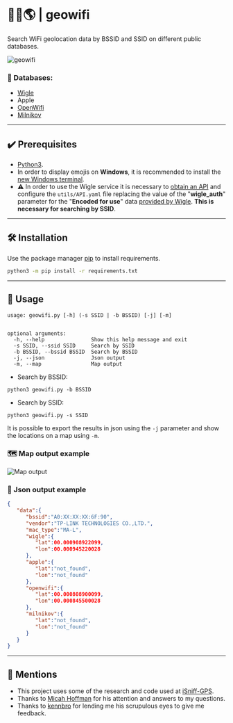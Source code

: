 
# 📡💘🌎 | geowifi  

Search WiFi geolocation data by BSSID and SSID on different public databases.

![geowifi](https://imgur.com/pKOkeI6.png)

### 💾 Databases:
- [Wigle](https://wigle.net/)
- Apple
- [OpenWifi](https://openwifi.su/)
- [Milnikov](https://www.mylnikov.org/)
---


## ✔️ Prerequisites
- [Python3](https://www.python.org/download/releases/3.0/).
- In order to display emojis on **Windows**, it is recommended to install the [new Windows terminal](https://www.microsoft.com/en-us/p/windows-terminal/9n0dx20hk701).
- ⚠️ In order to use the Wigle service it is necessary to [obtain an API](https://api.wigle.net/)  and configure the `utils/API.yaml` file replacing the value of the "**wigle_auth**" parameter for the "**Encoded for use**" data [provided by Wigle](https://wigle.net/account).  **This is necessary for searching by SSID**. 

---


## 🛠️ Installation

Use the package manager [pip](https://pip.pypa.io/en/stable/) to install requirements.

```bash
python3 -m pip install -r requirements.txt
```


---


## 🔎 Usage

```
usage: geowifi.py [-h] (-s SSID | -b BSSID) [-j] [-m]


optional arguments:
  -h, --help               Show this help message and exit
  -s SSID, --ssid SSID     Search by SSID
  -b BSSID, --bssid BSSID  Search by BSSID
  -j, --json               Json output
  -m, --map                Map output
```
- Search by BSSID: 
```
python3 geowifi.py -b BSSID
```

- Search by SSID: 
```
python3 geowifi.py -s SSID
```


It is possible to export the results in json using the `-j` parameter and show the locations on a map using `-m`.

### 🗺️ Map output example
![Map output](https://imgur.com/rDBXmXv.png)

### 💾 Json output example
```json
{
   "data":{
      "bssid":"A0:XX:XX:XX:6F:90",
      "vendor":"TP-LINK TECHNOLOGIES CO.,LTD.",
      "mac_type":"MA-L",
      "wigle":{
         "lat":00.000908922099,
         "lon":00.000945220028
      },
      "apple":{
         "lat":"not_found",
         "lon":"not_found"
      },
      "openwifi":{
         "lat":00.000808900099,
         "lon":00.000845500028
      },
      "milnikov":{
         "lat":"not_found",
         "lon":"not_found"
      }
   }
}
```

---


## 📢 Mentions

- This project uses some of the research and code used at [iSniff-GPS](https://github.com/hubert3/iSniff-GPS).
- Thanks to [Micah Hoffman](https://twitter.com/WebBreacher) for his attention and answers to my questions.
- Thanks to [kennbro](https://twitter.com/kennbroorg) for lending me his scrupulous eyes to give me feedback.
